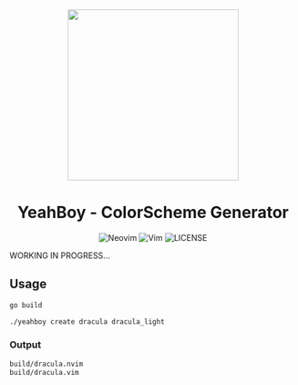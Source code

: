 <div align="center">
    <img src="https://github.com/maxmx03/yeahboy-colors/assets/50273941/a1fd397e-9770-4066-ad7c-b6641aa7b6b7" height="300px"  width="300px" />

  <h1>YeahBoy - ColorScheme Generator</h1>

![Neovim](https://img.shields.io/badge/Neovim-v0.9.1+-blue?NeoVim-%2357A143.svg?&style=for-the-badge&logo=neovim&logoColor=white)
![Vim](https://img.shields.io/badge/Vim-9-blue?NeoVim-%2357A143.svg?&style=for-the-badge&logo=vim&logoColor=white)
![LICENSE](https://shields.io/badge/LICENSE-MIT-orange?style=for-the-badge)

</div>

WORKING IN PROGRESS...

## Usage

```bash
go build
```

```bash
./yeahboy create dracula dracula_light
```

### Output

```bash
build/dracula.nvim
build/dracula.vim
```
